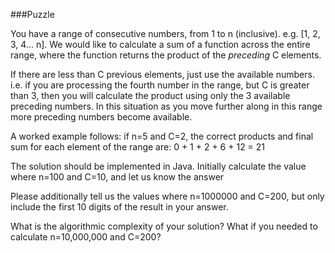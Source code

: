 ###Puzzle

You have a range of consecutive numbers, from 1 to n (inclusive). e.g. [1, 2, 3, 4... n].
We would like to calculate a sum of a function across the entire range, where the function
returns the product of the *preceding* C elements.

If there are less than C previous elements, just use the available numbers. i.e. if you are
processing the fourth number in the range, but C is greater than 3, then you will calculate
the product using only the 3 available preceding numbers. In this situation as you move
further along in this range more preceding numbers become available.

A worked example follows: if n=5 and C=2, the correct products and final sum for each
element of the range are: 0 + 1 + 2 + 6 + 12 = 21

The solution should be implemented in Java. Initially calculate the value where n=100 and
C=10, and let us know the answer

Please additionally tell us the values where n=1000000 and C=200, but only include the first
10 digits of the result in your answer.

What is the algorithmic complexity of your solution? What if you needed to calculate
n=10,000,000 and C=200?
